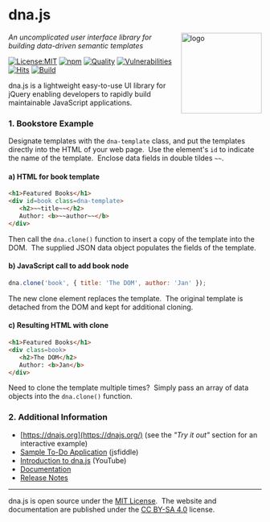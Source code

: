 # dna.js
<img src=https://dnajs.org/graphics/dnajs-logo.png align=right width=160 alt=logo>

_An uncomplicated user interface library for building data-driven semantic templates_

[![License:MIT](https://img.shields.io/badge/License-MIT-blue.svg)](https://dnajs.org/license)
[![npm](https://img.shields.io/npm/v/dna.js.svg)](https://www.npmjs.com/package/dna.js)
[![Quality](https://npm.packagequality.com/shield/dna.js.svg)](https://packagequality.com/#?package=dna.js)
[![Vulnerabilities](https://snyk.io/test/github/dnajs/dna.js/badge.svg)](https://snyk.io/test/github/dnajs/dna.js)
[![Hits](https://data.jsdelivr.com/v1/package/npm/dna.js/badge?style=rounded)](https://www.jsdelivr.com/package/npm/dna.js)
[![Build](https://travis-ci.org/dnajs/dna.js.svg)](https://travis-ci.org/dnajs/dna.js)

dna.js is a lightweight easy-to-use UI library for jQuery enabling developers to rapidly build
maintainable JavaScript applications.

### 1. Bookstore Example
Designate templates with the `dna-template` class, and put the templates directly into the HTML
of your web page.&nbsp; Use the element's `id` to indicate the name of the template.&nbsp;
Enclose data fields in double tildes `~~`.

#### a) HTML for book template
```html
<h1>Featured Books</h1>
<div id=book class=dna-template>
   <h2>~~title~~</h2>
   Author: <b>~~author~~</b>
</div>
```

Then call the `dna.clone()` function to insert a copy of the template into the DOM.&nbsp; The
supplied JSON data object populates the fields of the template.

#### b) JavaScript call to add book node
```js
dna.clone('book', { title: 'The DOM', author: 'Jan' });
```

The new clone element replaces the template.&nbsp; The original template is detached from
the DOM and kept for additional cloning.

#### c) Resulting HTML with clone
```html
<h1>Featured Books</h1>
<div class=book>
   <h2>The DOM</h2>
   Author: <b>Jan</b>
</div>
```

Need to clone the template multiple times?&nbsp;  Simply pass an array of data objects into the
`dna.clone()` function.

### 2. Additional Information
* [https://dnajs.org](https://dnajs.org/) (see the *"Try it out"* section for an interactive example)
* [Sample To-Do Application](https://jsfiddle.net/uLrc7kmp/) (jsfiddle)
* [Introduction to dna.js](https://youtu.be/jMOZOI-UkNI) (YouTube)
* [Documentation](https://dnajs.org/docs)
* [Release Notes](https://github.com/dnajs/dna.js/wiki/Release-Notes)

---
dna.js is open source under the [MIT License](https://dnajs.org/license).&nbsp;
The website and documentation are published under the
[CC BY-SA 4.0](https://creativecommons.org/licenses/by-sa/4.0) license.
